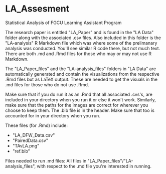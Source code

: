 # LA_Assesment

Statistical Analysis of FGCU Learning Assistant Program

The research paper is entitled "LA_Paper" and is found in the "LA Data" folder along with the associated .csv files. Also included in this folder is the "LA-analysis" R Markdown file which was where some of the prelimanary analysis was conducted. You'll see similar R code there, but not much text. There are both .md and .Rmd files for those who may or may not use R Markdown.

The "LA_Paper_files" and the "LA-analysis_files" folders in "LA Data" are automatically generated and contain the visualizations from the respective .Rmd files but as LaTeX output. These are needed to get the visuals in the .md files for those who do not use .Rmd.

Make sure that if you do run it as an .Rmd that all associated .cvs's, are included in your directory when you run it or else it won't work. Similarly, make sure that the paths for the images are correct for wherever you choose to keep them. The .bib file is in the header. Make sure that too is accounted for in your directory when you run.

These files (for .Rmd) include:

* "LA_DFW_Data.csv"
* "PairedData.csv"
* "TAvLA.png"
* "ref.bib"

Files needed to run .md files:
All files in "LA_Paper_files"/"LA-analysis_files", with respect to the .md file you're interested in running.